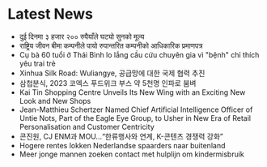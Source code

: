 # Latest News
-  दुई दिनमा ३ हजार २०० रुपैयाँले घट्यो सुनको मूल्य
-  राष्ट्रिय जीवन बीमा कम्पनीले पायो रुपान्तरित कम्पनीको आधिकारिक प्रमाणपत्र
-  Cụ bà 60 tuổi ở Thái Bình lo lắng cầu cứu chuyên gia vì "bệnh" chỉ thích yêu trai trẻ
-  Xinhua Silk Road: Wuliangye, 공급망에 대한 국제 협력 추진
-  삼첩분식, 2023 코엑스 푸드위크 부스 약 5천명 인파로 붐벼
-  Kai Tin Shopping Centre Unveils Its New Wing with an Exciting New Look and New Shops
-  Jean-Matthieu Schertzer Named Chief Artificial Intelligence Officer of Untie Nots, Part of the Eagle Eye Group, to Usher in New Era of Retail Personalisation and Customer Centricity
-  콘진원, CJ ENM과 MOU…“한류행사와 연계, K-콘텐츠 경쟁력 강화”
-  Hogere rentes lokken Nederlandse spaarders naar buitenland
-  Meer jonge mannen zoeken contact met hulplijn om kindermisbruik
